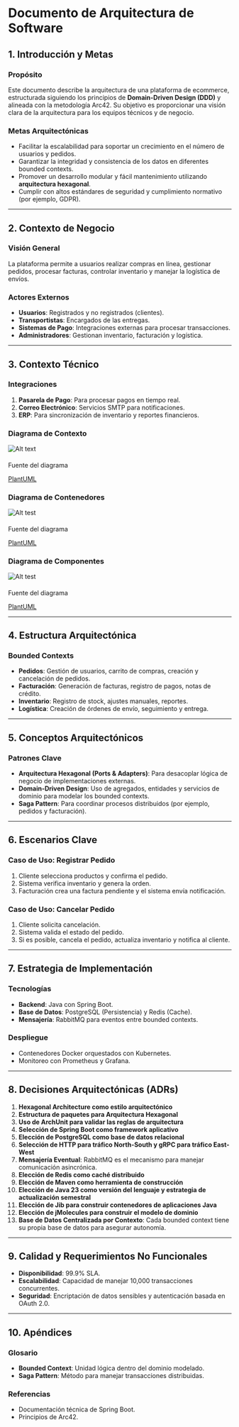 
# Documento de Arquitectura de Software

## 1. Introducción y Metas
### Propósito
Este documento describe la arquitectura de una plataforma de ecommerce, estructurada siguiendo los principios de **Domain-Driven Design (DDD)** y alineada con la metodología Arc42. Su objetivo es proporcionar una visión clara de la arquitectura para los equipos técnicos y de negocio.

### Metas Arquitectónicas
- Facilitar la escalabilidad para soportar un crecimiento en el número de usuarios y pedidos.
- Garantizar la integridad y consistencia de los datos en diferentes bounded contexts.
- Promover un desarrollo modular y fácil mantenimiento utilizando **arquitectura hexagonal**.
- Cumplir con altos estándares de seguridad y cumplimiento normativo (por ejemplo, GDPR).

---
## 2. Contexto de Negocio
### Visión General
La plataforma permite a usuarios realizar compras en línea, gestionar pedidos, procesar facturas, controlar inventario y manejar la logística de envíos.

### Actores Externos
- **Usuarios**: Registrados y no registrados (clientes).
- **Transportistas**: Encargados de las entregas.
- **Sistemas de Pago**: Integraciones externas para procesar transacciones.
- **Administradores**: Gestionan inventario, facturación y logística.

---
## 3. Contexto Técnico
### Integraciones
1. **Pasarela de Pago**: Para procesar pagos en tiempo real.
2. **Correo Electrónico**: Servicios SMTP para notificaciones.
3. **ERP**: Para sincronización de inventario y reportes financieros.

### Diagrama de Contexto

![Alt text](c4.png)


####

Fuente del diagrama

[PlantUML](https://www.plantuml.com/plantuml/uml/VLN1RjGm4BtdAyoUjbA1Iqy8ePQq8AIAHhkj4AVLuCm6WsC7swbQK3-f9svSzySOnzwi5Q_IqsOyxyqRp_Fqt3emhczbyK8eBliQsTlox7LvjYcrSlZWtXN5zSNNcxlRpUrDjRcy-V9vUL8KJZY9x590Ow05HgYOhjbBLabmiDKc75nntRPeE1P5XSPgjUHI82MViaKPVYtevvtjmGZDVlN81CKCSBVx1unhnIImxi3PWG5c4AJu3OOHUsV0iaVMe7L2AufrM8jQsrUBatr9g5kXX7K6QcsesaNwxSj_Z62gVK-Il9HJjYKDFGaHkx-A2aZTx9ufZKF2J1JATjeC_TpkFuWQFEsLuc0QAk9lGf9CuZROmA1j_MWTjfkh1xVim8912HKqcc1L_FGe7_9KbT4SBRLFtvw7EO5jfuURcB1PDFU22rrgOz3phMF0yuLW47U_UnvYIZknfRueHQ6_IwxLLfWs1XBwzxfNDPZ7vM4WNjlnYIzEs9-2qLy63WCYv132Uc-VDwmAHoFq05_60SUC_T3yR6eSSHHUOUD7IurpK1pbE42BJIzQRpdVTMeJN-NfgDJH0reTa_iXiSYCvfWs5PsYWmiL-izu76kFvWxXu81vrQcBSz6VnjCPoOUaYUW4JIUUr6X94k57JtZhKwpJ_EUyGgdza0I7OmAlnvSs8v3iAp8R39uEDbWdqquT7JBJbnXbFXN52kLXFML-MuMbmqRx4gdjfGFsdNhHHeINc96aObTWgIum34Ap_DmmPIoIsi7ibK1pX2Dx_olaujlqcKVOT3Tcuq-t8yemMvBWnGGH1xFDSYPDfGiuROlQcUL8BtBTTxvDErvbjg6995tF6KCPBJ5Q8UsAKJ8LtlDa7QGRUxgTKr1Ye7mkWrjXicqdg-aSLUt_F_y7)


### Diagrama de Contenedores

![Alt test](c4-contenedores.png)

####

Fuente del diagrama

[PlantUML](https://www.plantuml.com/plantuml/uml/ZLR1Sjis4BthAr2Vv9cqlUJOwKIMdOndb9gndSdqv5c1AmvQ4CikGATEfn_KWq-zzQeVAvQYJAr2LjK9WBZlOVSzBF0c9k3KrdxsZGlMjoMQ7vQllr--VbXIIE02ye-psMhnyyt7-uVxc-BXykRJJ_FpsIovvD5SEgWOQZ0vJW8mO4cCqNnh2Wy9DiIxFwyirJMonTciG8uKvjOxp06lpDboDphBmu-n1NPaVclHkBp6ODFs7p2MWl5WcW6p0GR32Dvz0JOPlM68vibK69EZaDSQB5r9yRkpypqbbBKBBYQ6aZYpBGxdGl-k3yxSZnYIREMLsO1DBODrsxz39l1KRP_pPnOEa3D4Y0rnby_zVfAXGM2lWWMkCebKmaCq6PknWcvlTqynOVrmzNkQDn21qKC15UMmefzAb2m9LC5aCKhw5GcEIGxhXhfA7A55v4Td7Is96GNlhbyGlDtYRdEFs-TkBL1o6sV1EWeejRGKDexhVa7Wz_WNr8OI-6a-A9AX9YG_EpT_p4p-lLXg_XdNYwR98PzmRV98DdABO9CChaNu3NmHaBOtH2TtRndPcf9ojpVD08rx1ma_mvC8NLoRVYO4TmsxK9aBehIhWC20aLNh6l06ZATezWKSGQ-TPIfs1ZkgRBywmjEvIqnKujwSKcHWTccIvEtUVHIEYDuU-F84MszXeHFZJ75T3wxNLCCV_qtaJKnaVvs0Nr7bkeDpXBvwEL4dqa2ngXHD7I35TBcUb-j1c0k8A96Na2WUgLDGJ1NZtOULp1Q-1elTqUySRBLI4qnQdMCsBT4qfPPdYakfewcqHFy_DwMMPZiKIvDfnQR9Ilbwa6t4TBdBjvX3tcE8y0lozXdC8cwVWsKA7VGjhDSklVyWuoNLRN2stttd07r4_vpDRj4F5yjBaxd--YPnVO-HZoHM0lNrC8GlhCKIJTQf3Q8qU5T2YLrkLM_F7aDT15-PFcSUMvyWwooATtUNoG2PJzUfWzhpgqxMTMimaRopBhMo2p2Pz77xb-n7KilDRWzn67hKibPUhctmBoLKNfy8rtOVWr2tvIIEil8ep701Ju6eoevYw9jQC7GD3Xl52b7QIhJirZZL0nICgeNk1AVW-XefF5KJTTXFe8sKwhWy-ZHFeoaJJgMg7odwGJ9UP_qG6KoidnSZTTOm-svHj6llB1YKj6aihljorBAtQ7FI8w6x1uOshmRJ6ft46auuzsrMuscDJiDL69213_LvWw5iQ_yl)


### Diagrama de Componentes

![Alt test](c4-componentes.png)

####

Fuente del diagrama

[PlantUML](https://www.plantuml.com/plantuml/uml/dPRFRkCs4CRlUWes9mVedyiUYs8TnvkwSB6kdMtHKp2c9YvHYbH9obktw0FriAVSUlMBbQGLZyKmNYP0WCWav_jnz8s6V6iT6DSrilf2A2wx6jctapVVJDxSJNJJQeNAVLTLy_6lxp_StisdxsxlbhERxsz7brNbX9F8hWLi33J0VEGn12txYYqaEBZNvZ0tvRffq72igWKQgzM8In6MViak9eUd2__umNPWX6P_TCY47pF0tVu_O5mh9e6rHyslBowhrSuwREwkTATgCBiHpNgbP_0Nb-plYZ7cDwiS28Lcz17NuxRr8R_Wclcdi8ybUd1uc8LDtCDVGQJhDzU20TPltx8TWxeHIbXdeDO6hTzQGe1Mt833Zx3pYkF5ZFM_0c3L6g4sx4hhoBj1wuHMm2HOPhKKNBYkzfZVW0i_gYrh13VQejdwEHrf0KTlVnGNBB0MjRQ1q2yDAVIZpu7t3ogiQkEga1e7OuIBb0HoM1DoD5fAD5xY8Cvex0Jpuy-Jy6lwPmYFoONti9okRWduBEMG0HAY7mYAFy0Mml_v_c4ZU3HRuKRxV0k4bzXgw_CpEzAciIY_68T_OyxHQkRbmMcRAETU_plWhZF0lPU91SSP_x8_uyFzOMameeLDBer-nS267l0Q7-vFzlOiZDpeIMLs5EkJ0OGeT2K1vAsPgQr_3bzouWnDdFT5Ckiq__rf0k8eC324T5_Z2OcU0v8fH2ltfOn17Wmn9TuaaBmpSxqHrWaEYJ5-VFyfJfmtXg7QxZ_5nkKr3MuWyyd8HyZ08qAynYDvZ3x38ui8LcvH4OAS65BA74eOmqFiUZsgrtIeN875478TOfEJPQ6jsnXS_JIF6Da0HmNU_tWSy-IKyQWCQTW_KrhQHCkGr53pJ2hf799cou7KA9xIgDWpCFAk54RL7t3_LDKI9TsnZdUSsTDB5RHIS6gP8Uvn-U3YCWtoCBYK07C6jlj_3zK3uPjub3WDpTmLLYSg1cKq6cgmSLDK6QdKeuFbMkc9a0fILohNf9YS8ZMOOi7ammkAJzzPUXUQIsY00PF-BsaPjB4aA7Fj2MsWneFEkg_3z9P3QcduQKzutw89zR4sUOKeaJ6m7tfXPcbK_xiujsnbP4IINfJFCjMAOldIej4N9fm9fA7Yj3F5crT9-c4kxKGhYcMh_pZumfJJE58gypazrHBPn6VgoFbq4wMtgEgkaVy3)

---
## 4. Estructura Arquitectónica
### Bounded Contexts
- **Pedidos**: Gestión de usuarios, carrito de compras, creación y cancelación de pedidos.
- **Facturación**: Generación de facturas, registro de pagos, notas de crédito.
- **Inventario**: Registro de stock, ajustes manuales, reportes.
- **Logística**: Creación de órdenes de envío, seguimiento y entrega.

---
## 5. Conceptos Arquitectónicos
### Patrones Clave
- **Arquitectura Hexagonal (Ports & Adapters)**: Para desacoplar lógica de negocio de implementaciones externas.
- **Domain-Driven Design**: Uso de agregados, entidades y servicios de dominio para modelar los bounded contexts.
- **Saga Pattern**: Para coordinar procesos distribuidos (por ejemplo, pedidos y facturación).

---
## 6. Escenarios Clave
### Caso de Uso: Registrar Pedido
1. Cliente selecciona productos y confirma el pedido.
2. Sistema verifica inventario y genera la orden.
3. Facturación crea una factura pendiente y el sistema envía notificación.

### Caso de Uso: Cancelar Pedido
1. Cliente solicita cancelación.
2. Sistema valida el estado del pedido.
3. Si es posible, cancela el pedido, actualiza inventario y notifica al cliente.

---
## 7. Estrategia de Implementación
### Tecnologías
- **Backend**: Java con Spring Boot.
- **Base de Datos**: PostgreSQL (Persistencia) y Redis (Cache).
- **Mensajería**: RabbitMQ para eventos entre bounded contexts.

### Despliegue
- Contenedores Docker orquestados con Kubernetes.
- Monitoreo con Prometheus y Grafana.

---
## 8. Decisiones Arquitectónicas (ADRs)
1. **Hexagonal Architecture como estilo arquitectónico**
2. **Estructura de paquetes para Arquitectura Hexagonal**
3. **Uso de ArchUnit para validar las reglas de arquitectura**
4. **Selección de Spring Boot como framework aplicativo**
5. **Elección de PostgreSQL como base de datos relacional**
6. **Selección de HTTP para tráfico North-South y gRPC para tráfico East-West**
7. **Mensajería Eventual**: RabbitMQ es el mecanismo para manejar comunicación asincrónica.
8. **Elección de Redis como caché distribuido**
9. **Elección de Maven como herramienta de construcción**
10. **Elección de Java 23 como versión del lenguaje y estrategia de actualización semestral**
11. **Elección de Jib para construir contenedores de aplicaciones Java**
12. **Elección de jMolecules para construir el modelo de dominio**
13. **Base de Datos Centralizada por Contexto**: Cada bounded context tiene su propia base de datos para asegurar autonomía.


---
## 9. Calidad y Requerimientos No Funcionales
- **Disponibilidad**: 99.9% SLA.
- **Escalabilidad**: Capacidad de manejar 10,000 transacciones concurrentes.
- **Seguridad**: Encriptación de datos sensibles y autenticación basada en OAuth 2.0.

---
## 10. Apéndices
### Glosario
- **Bounded Context**: Unidad lógica dentro del dominio modelado.
- **Saga Pattern**: Método para manejar transacciones distribuidas.

### Referencias
- Documentación técnica de Spring Boot.
- Principios de Arc42.
